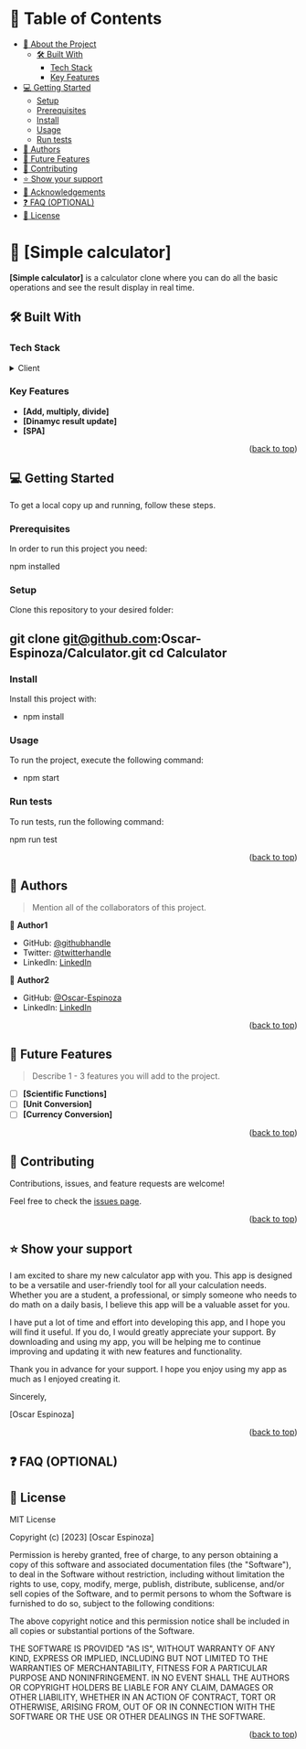 <a name="readme-top"></a>

# 📗 Table of Contents

- [📖 About the Project](#about-project)
  - [🛠 Built With](#built-with)
    - [Tech Stack](#tech-stack)
    - [Key Features](#key-features)
  <!-- - [🚀 Live Demo](#live-demo) -->
- [💻 Getting Started](#getting-started)
  - [Setup](#setup)
  - [Prerequisites](#prerequisites)
  - [Install](#install)
  - [Usage](#usage)
  - [Run tests](#run-tests)
- [👥 Authors](#authors)
- [🔭 Future Features](#future-features)
- [🤝 Contributing](#contributing)
- [⭐️ Show your support](#support)
- [🙏 Acknowledgements](#acknowledgements)
- [❓ FAQ (OPTIONAL)](#faq)
- [📝 License](#license)

<!-- PROJECT DESCRIPTION -->

# 📖 [Simple calculator] <a name="about-project"></a>

**[Simple calculator]** is a calculator clone where you can do all the basic operations and see the result display in real time.

## 🛠 Built With <a name="built-with"></a>

### Tech Stack <a name="tech-stack"></a>

<details>
  <summary>Client</summary>
  <ul>
    <li><a href="https://reactjs.org/">React.js</a></li>
    <li><a href="https://reactjs.org/">HTML</a></li>
    <li><a href="https://reactjs.org/">CSS</a></li>
  </ul>
</details>

<!-- Features -->

### Key Features <a name="key-features"></a>

- **[Add, multiply, divide]**
- **[Dinamyc result update]**
- **[SPA]**

<p align="right">(<a href="#readme-top">back to top</a>)</p>

<!-- LIVE DEMO -->

<!-- ## 🚀 Live Demo <a name="live-demo"></a>

> Add a link to your deployed project.

- [Live Demo Link](https://yourdeployedapplicationlink.com)

<p align="right">(<a href="#readme-top">back to top</a>)</p> -->

<!-- GETTING STARTED -->

## 💻 Getting Started <a name="getting-started"></a>

To get a local copy up and running, follow these steps.

### Prerequisites

In order to run this project you need:

npm installed

### Setup

Clone this repository to your desired folder:

  git clone git@github.com:Oscar-Espinoza/Calculator.git
  cd Calculator
-

### Install

Install this project with:


- npm install

### Usage

To run the project, execute the following command:

- npm start

### Run tests

To run tests, run the following command:

npm run test

<p align="right">(<a href="#readme-top">back to top</a>)</p>

<!-- AUTHORS -->

## 👥 Authors <a name="authors"></a>

> Mention all of the collaborators of this project.

👤 **Author1**

- GitHub: [@githubhandle](https://github.com/githubhandle)
- Twitter: [@twitterhandle](https://twitter.com/twitterhandle)
- LinkedIn: [LinkedIn](https://linkedin.com/in/linkedinhandle)

👤 **Author2**

- GitHub: [@Oscar-Espinoza](https://github.com/githubhandle)
- LinkedIn: [LinkedIn](https://linkedin.com/in/linkedinhandle)

<p align="right">(<a href="#readme-top">back to top</a>)</p>

<!-- FUTURE FEATURES -->

## 🔭 Future Features <a name="future-features"></a>

> Describe 1 - 3 features you will add to the project.

- [ ] **[Scientific Functions]**
- [ ] **[Unit Conversion]**
- [ ] **[Currency Conversion]**

<p align="right">(<a href="#readme-top">back to top</a>)</p>

## 🤝 Contributing <a name="contributing"></a>

Contributions, issues, and feature requests are welcome!

Feel free to check the [issues page](https://github.com/Oscar-Espinoza/Calculator/issues).

<p align="right">(<a href="#readme-top">back to top</a>)</p>

## ⭐️ Show your support <a name="support"></a>

I am excited to share my new calculator app with you. This app is designed to be a versatile and user-friendly tool for all your calculation needs. Whether you are a student, a professional, or simply someone who needs to do math on a daily basis, I believe this app will be a valuable asset for you.

I have put a lot of time and effort into developing this app, and I hope you will find it useful. If you do, I would greatly appreciate your support. By downloading and using my app, you will be helping me to continue improving and updating it with new features and functionality.

Thank you in advance for your support. I hope you enjoy using my app as much as I enjoyed creating it.

Sincerely,

[Oscar Espinoza]

<p align="right">(<a href="#readme-top">back to top</a>)</p>

<!-- ## 🙏 Acknowledgments <a name="acknowledgements"></a>

> Give credit to everyone who inspired your codebase.

I would like to thank... -->

<!-- <p align="right">(<a href="#readme-top">back to top</a>)</p> -->

## ❓ FAQ (OPTIONAL) <a name="faq"></a>

## 📝 License <a name="license"></a>

MIT License

Copyright (c) [2023] [Oscar Espinoza]

Permission is hereby granted, free of charge, to any person obtaining a copy
of this software and associated documentation files (the "Software"), to deal
in the Software without restriction, including without limitation the rights
to use, copy, modify, merge, publish, distribute, sublicense, and/or sell
copies of the Software, and to permit persons to whom the Software is
furnished to do so, subject to the following conditions:

The above copyright notice and this permission notice shall be included in all
copies or substantial portions of the Software.

THE SOFTWARE IS PROVIDED "AS IS", WITHOUT WARRANTY OF ANY KIND, EXPRESS OR
IMPLIED, INCLUDING BUT NOT LIMITED TO THE WARRANTIES OF MERCHANTABILITY,
FITNESS FOR A PARTICULAR PURPOSE AND NONINFRINGEMENT. IN NO EVENT SHALL THE
AUTHORS OR COPYRIGHT HOLDERS BE LIABLE FOR ANY CLAIM, DAMAGES OR OTHER
LIABILITY, WHETHER IN AN ACTION OF CONTRACT, TORT OR OTHERWISE, ARISING FROM,
OUT OF OR IN CONNECTION WITH THE SOFTWARE OR THE USE OR OTHER DEALINGS IN THE
SOFTWARE.

<p align="right">(<a href="#readme-top">back to top</a>)</p>